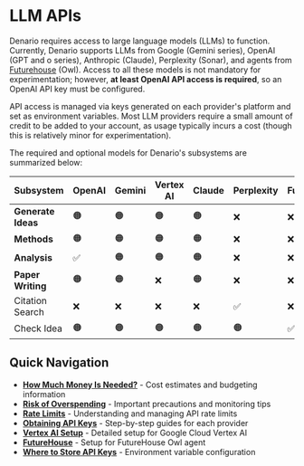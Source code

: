 # LLM APIs

Denario requires access to large language models (LLMs) to function. Currently, Denario supports LLMs from Google (Gemini series), OpenAI (GPT and o series), Anthropic (Claude), Perplexity (Sonar), and agents from [Futurehouse](https://platform.futurehouse.org/) (Owl). Access to all these models is not mandatory for experimentation; however, **at least OpenAI API access is required**, so an OpenAI API key must be configured.

API access is managed via keys generated on each provider's platform and set as environment variables. Most LLM providers require a small amount of credit to be added to your account, as usage typically incurs a cost (though this is relatively minor for experimentation).

The required and optional models for Denario's subsystems are summarized below:

| Subsystem         | OpenAI | Gemini | Vertex AI | Claude | Perplexity | FutureHouse |
| ----------------- | ------ | ------ | --------- | ------ | ---------- | ----------- |
| **Generate Ideas**    | 🟠     | 🟠     | 🟠        | 🟠     | ❌          | ❌           |
| **Methods**           | 🟠     | 🟠     | 🟠        | 🟠     | ❌          | ❌           |
| **Analysis**          | ✅      | 🟠     | 🟠        | 🟠     | ❌          | ❌           |
| **Paper Writing**     | 🟠     | 🟠     | ❌         | 🟠     | ❌          | ❌           |
| Citation Search | ❌      | ❌      | ❌         | ❌      | ✅          | ❌           |
| Check Idea        | 🟠      | 🟠      | 🟠         | 🟠      | 🟠          | ✅           |

## Quick Navigation

- **[How Much Money Is Needed?](how-much-money.md)** - Cost estimates and budgeting information
- **[Risk of Overspending](risk-overspending.md)** - Important precautions and monitoring tips
- **[Rate Limits](rate-limits.md)** - Understanding and managing API rate limits
- **[Obtaining API Keys](obtaining-api-keys.md)** - Step-by-step guides for each provider
- **[Vertex AI Setup](vertex-ai-setup.md)** - Detailed setup for Google Cloud Vertex AI
- **[FutureHouse](futurehouse.md)** - Setup for FutureHouse Owl agent
- **[Where to Store API Keys](where-to-store-api-keys.md)** - Environment variable configuration